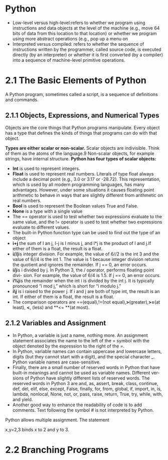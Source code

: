 # Python 

* Low-level versus high-level:refers to whether we program using instructions and data objects at the level of the machine (e.g., move 64 bits of data from this location to that location) or whether we program using more abstract operations (e.g., pop up a menu on
* Interpreted versus compiled: refers to whether the sequence of instructions written by the programmer, called source code, is executed directly (by an interpreter) or whether it is first converted (by a compiler) into a sequence of machine-level primitive operations.

# 2.1 The Basic Elements of Python

A Python program, sometimes called a script, is a sequence of definitions and commands. 

## 2.1.1 Objects, Expressions, and Numerical Types
Objects are the core things that Python programs manipulate. Every object has a type that defines the kinds of things that programs can do with that object. 

**Types are either scalar or non-scalar.** Scalar objects are indivisible. Think of them as the atoms of the language.9 Non-scalar objects, for example strings, have internal structure.
**Python has four types of scalar objects:**

* **Int** is used to represent integers.
* **Float** is used to represent real numbers. Literals of type float always include a decimal point (e.g., 3.0 or 3.17 or -28.72). This representation, which is used by all modern programming languages, has many advantages. However, under some situations it causes floating point arithmetic to behave in ways that are slightly different from arithmetic on real numbers.
* **Bool** is used to represent the Boolean values True and False.
* **None** is a type with a single value
* The == operator is used to test whether two expressions evaluate to the same value, and the != operator is used to test whether two expressions evaluate to different values.
* The built-in Python function type can be used to find out the type of an object
* **i+j** the sum of I an j, I-j is I minus j, and I\*j is the product of I and j.If either of them is a float, the result is a float.
* **i//j**is integer division. For example, the value of 6//2 is the int 3 and the value of 6//4 is the int 1\. The value is 1 because integer division returns the quotient and ignores the remainder. If j == 0, an error occurs.
* **i/j**is i divided by j. In Python 3, the / operator, performs floating point divi- sion. For example, the value of 6/4 is 1.5\. If j == 0, an error occurs.
* **i%j**is the remainder when the int i is divided by the int j. It is typically pronounced “i mod j,” which is short for “i modulo j.”
* **i\\j** is i raised to the power j. If i and j are both of type int, the result is an int. If either of them is a float, the result is a float.
* The comparison operators are ==(equal),!=(not equal),**\>**(greater),**\>=**(at least), **\<**, (less) and **\<= **(at most).

## 2.1.2 Variables and Assignment 

* In Python, a variable is just a name, nothing more. An assignment statement associates the name to the left of the = symbol with the object denoted by the expression to the right of the =.
* In Python, variable names can contain uppercase and lowercase letters, digits (but they cannot start with a digit), and the special character \_. Python variable names are case-sensitive.
* Finally, there are a small number of reserved words in Python that have built-in meanings and cannot be used as variable names. Different ver- sions of Python have slightly different lists of reserved words. The reserved words in Python 3 are and, as, assert, break, class, continue, def, del, elif, else, except, False, finally, for, from, global, if, import, in, is, lambda, nonlocal, None, not, or, pass, raise, return, True, try, while, with, and yield.
* Another good way to enhance the readability of code is to add comments. Text following the symbol \# is not interpreted by Python.

Python allows multiple assignment. The statement 

x,y=2,3 binds x to 2 and y to 3.
# 2.2 Branching Programs 